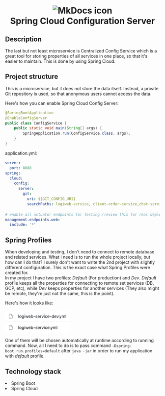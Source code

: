 <h1 align="center">
<br><img src="https://dwglogo.com/wp-content/uploads/2017/12/Spring_Framework_logo_01.png" alt="MkDocs icon" width="170">
<br>Spring Cloud Configuration Server
</h1>

## Description

<p>
The last but not least microservice is Centralized Config Service which is a great tool for storing 
properties of all services in one place, so that it's easier to maintain. This is done by using Spring Cloud.
</p>

<!-- https://shields.io/ -->

## Project structure

This is a microservice, but it does not store the data itself. 
Instead, a private Git repository is used, so that anonymous users cannot access the data.

Here's how you can enable Spring Cloud Config Server:
```java
@SpringBootApplication
@EnableConfigServer
public class ConfigService {
    public static void main(String[] args) {
        SpringApplication.run(ConfigService.class, args);
    }
}
```

application.yml:
```yaml
server:
  port: 8888
spring:
  cloud:
    config:
      server:
        git:
          uri: ${GIT_CONFIG_URI}
          searchPaths: logiweb-service, client-order-service,chat-service

# enable all actuator endpoints for testing (review this for real deployments)
management.endpoints.web:
  include: '*'
```

## Spring Profiles
When developing and testing, I don't need to connect to remote database and related services. 
What I need is to run the whole project locally, but how can I do that? I surely don't want to write the 2nd project with slightly different configuration. 
This is the exact case what Spring Profiles were created for. 
<br>
In my project I have two profiles:
*Default* (For production) and *Dev*. *Default* profile keeps all the properties for connecting to remote set services (DB, GCP, etc), 
while *Dev* keeps properties for another services (They also might be remote, they're just not the same, this is the point).

Here's how it looks like:
<br>
<br>
![config-structure.png](images/config-structure.png)
<br>

One of them will be chosen automatically at runtime according to running command. 
Now, all I need to do is to pass command `-Dspring-boot.run.profiles=default` after `java -jar` 
in order to run my application with *default* profile.

## Technology stack
<dl>
<li>Spring Boot</li>
<li>Spring Cloud</li>
</dl>

